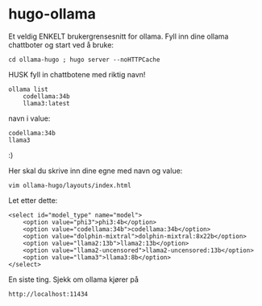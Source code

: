 # hugo-ollama

Et veldig ENKELT brukergrensesnitt for ollama. Fyll inn dine ollama chattboter og start ved å bruke: 
    
    cd ollama-hugo ; hugo server --noHTTPCache

HUSK fyll in chattbotene med riktig navn! 

	ollama list 
 		codellama:34b
  		llama3:latest
  navn i value:
  
  	codellama:34b
	llama3

:)

Her skal du skrive inn dine egne med navn og value:

    vim ollama-hugo/layouts/index.html

Let etter dette:

    <select id="model_type" name="model">
		<option value="phi3">phi3:4b</option>
		<option value="codellama:34b">codellama:34b</option>
		<option value="dolphin-mixtral">dolphin-mixtral:8x22b</option>
		<option value="llama2:13b">llama2:13b</option>
		<option value="llama2-uncensored">llama2-uncensored:13b</option>
		<option value="llama3">llama3:8b</option>
    </select>

En siste ting. Sjekk om ollama kjører på

    http://localhost:11434
